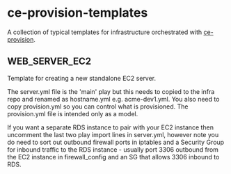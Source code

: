 # ce-provision-templates
A collection of typical templates for infrastructure orchestrated with [ce-provision](https://github.com/codeenigma/ce-provision).

## WEB_SERVER_EC2
Template for creating a new standalone EC2 server.

The server.yml file is the 'main' play but this needs to copied to the infra repo and renamed as hostname.yml e.g. acme-dev1.yml.  You also need to copy provision.yml so you can control what is provisioned. The provision.yml file is intended only as a model.

If you want a separate RDS instance to pair with your EC2 instance then uncomment the last two play import lines in server.yml, however note you do need to sort out outbound firewall ports in iptables and a Security Group for inbound traffic to the RDS instance - usually port 3306 outbound from the EC2 instance in firewall_config and an SG that allows 3306 inbound to RDS.
